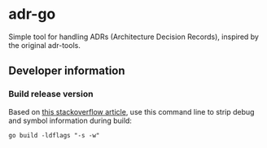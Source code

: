 # adr-go
Simple tool for handling ADRs (Architecture Decision Records), inspired by the original adr-tools.


## Developer information

### Build release version

Based on [this stackoverflow article](https://stackoverflow.com/questions/29599209/how-to-build-a-release-version-binary-in-go), use this command line to strip debug and symbol information during build:

    go build -ldflags "-s -w"

